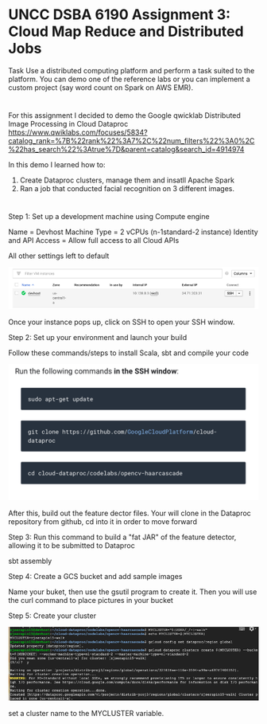 # UNCC DSBA 6190 Assignment 3: Cloud Map Reduce and Distributed Jobs

Task Use a distributed computing platform and perform a task suited to the platform. You can demo one of the reference labs or you can implement a custom project (say word count on Spark on AWS EMR).
#
For this assignment I decided to demo the Google qwicklab Distributed Image Processing in Cloud Dataproc
https://www.qwiklabs.com/focuses/5834?catalog_rank=%7B%22rank%22%3A7%2C%22num_filters%22%3A0%2C%22has_search%22%3Atrue%7D&parent=catalog&search_id=4914974

In this demo I learned how to:
1) Create Dataproc clusters, manage them and insatll Apache Spark
2) Ran a job that conducted facial recognition on 3 different images.
#

Step 1: Set up a development machine using Compute engine

Name = Devhost
Machine Type = 2 vCPUs (n-1standard-2 instance)
Identity and API Access = Allow full access to all Cloud APIs

All other settings left to default

![](https://github.com/zjserapin/distributed-project3/blob/master/images./Screen%20Shot%202020-04-16%20at%204.00.57%20PM.png)

Once your instance pops up, click on SSH to open your SSH window.

Step 2: Set up your environment and launch your build

Follow these commands/steps to install Scala, sbt and compile your code

![](https://github.com/zjserapin/distributed-project3/blob/master/images./Screen%20Shot%202020-04-16%20at%207.32.33%20PM.png)

After this, build out the feature dector files.  Your will clone in the Dataproc repository from github, cd into it in order to move forward 

Step 3: Run this command to build a "fat JAR" of the feature detector, allowing it to be submitted to Dataproc

sbt assembly

Step 4: Create a GCS bucket and add sample images

Name your buket, then use the gsutil program to create it.
Then you will use the curl command to place pictures in your bucket



Step 5: Create your cluster

![](https://github.com/zjserapin/distributed-project3/blob/master/images./Screen%20Shot%202020-04-16%20at%207.41.21%20PM.png)

set a cluster name to the MYCLUSTER variable.


